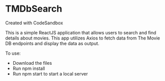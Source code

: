 # TMDbSearch
Created with CodeSandbox

This is a simple ReactJS application that allows users to search and find details about movies. This app utilizes Axios to fetch data from The Movie DB endpoints and display the data as output.

To use:
<ul>
  
  <li>Download the files</li>
  <li>Run npm install</li>
  <li>Run npm start to start a local server</li>

</ul>

